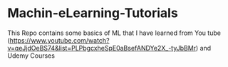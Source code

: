 # Machin-eLearning-Tutorials
This Repo contains some basics of ML that I have learned from You tube (https://www.youtube.com/watch?v=qeJjdOeBS74&list=PLPbgcxheSpE0aBsefANDYe2X_-tyJbBMr) and Udemy Courses
